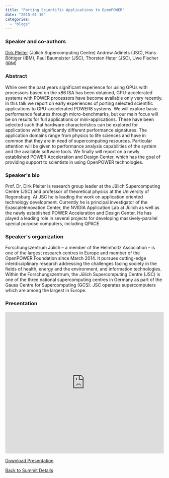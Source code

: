 ```yaml
---
title: "Porting Scientific Applications to OpenPOWER"
date: "2015-01-16"
categories: 
  - "blogs"
---
```


### Speaker and co-authors

[Dirk Pleiter](https://www.linkedin.com/profile/view?id=316411112&authType=NAME_SEARCH&authToken=WPhM&locale=en_US&srchid=32272301421438109791&srchindex=1&srchtotal=1&trk=vsrp_people_res_name&trkInfo=VSRPsearchId%3A32272301421438109791%2CVSRPtargetId%3A316411112%2CVSRPcmpt%3Aprimary) (Jülich Supercomputing Centre) Andrew Adinets (JSC), Hans Böttiger (IBM), Paul Baumeister (JSC), Thorsten Hater (JSC), Uwe Fischer (IBM)

### Abstract

While over the past years significant experience for using GPUs with processors based on the x86 ISA has been obtained, GPU-accelerated systems with POWER processors have become available only very recently. In this talk we report on early experiences of porting selected scientific applications to GPU-accelerated POWER8 systems. We will explore basic performance features through micro-benchmarks, but our main focus will be on results for full applications or mini-applications. These have been selected such that hardware characteristics can be explored for applications with significantly different performance signatures. The application domains range from physics to life sciences and have in common that they are in need of supercomputing resources. Particular attention will be given to performance analysis capabilities of the system and the available software tools. We finally will report on a newly established POWER Acceleration and Design Center, which has the goal of providing support to scientists in using OpenPOWER technologies.

### Speaker's bio

Prof. Dr. Dirk Pleiter is research group leader at the Jülich Supercomputing Centre (JSC) and professor of theoretical physics at the University of Regensburg. At JSC he is leading the work on application oriented technology development. Currently he is principal investigator of the ExascaleInnovation Center, the NVIDIA Application Lab at Jülich as well as the newly established POWER Acceleration and Design Center. He has played a leading role in several projects for developing massively-parallel special purpose computers, including QPACE.

### Speaker's organization

Forschungszentrum Jülich – a member of the Helmholtz Association – is one of the largest research centres in Europe and member of the OpenPOWER Foundation since March 2014. It pursues cutting-edge interdisciplinary research addressing the challenges facing society in the fields of health, energy and the environment, and information technologies. Within the Forschungszentrum, the Jülich Supercomputing Centre (JSC) is one of the three national supercomputing centres in Germany as part of the Gauss Centre for Supercomputing (GCS). JSC operates supercomputers which are among the largest in Europe.

### Presentation

<iframe src="https://openpowerfoundation.org/wp-content/uploads/2015/03/Dirk-Pleiter_OPFS2015_Juelich_031115_final.pdf" width="100%" height="450" frameborder="0"></iframe>

 [Download Presentation](https://openpowerfoundation.org/wp-content/uploads/2015/03/Dirk-Pleiter_OPFS2015_Juelich_031115_final.pdf)

[Back to Summit Details](javascript:history.back())
